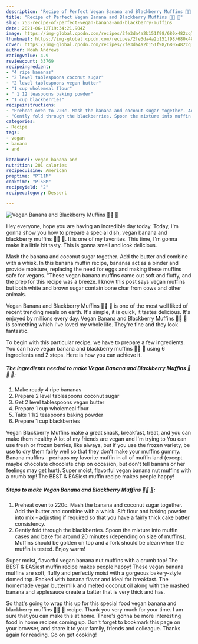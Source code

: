 ```yaml
---
description: "Recipe of Perfect Vegan Banana and Blackberry Muffins 🍌🧁 🌱"
title: "Recipe of Perfect Vegan Banana and Blackberry Muffins 🍌🧁 🌱"
slug: 753-recipe-of-perfect-vegan-banana-and-blackberry-muffins
date: 2021-06-12T19:34:21.904Z
image: https://img-global.cpcdn.com/recipes/2fe3da4a2b151f98/680x482cq70/vegan-banana-and-blackberry-muffins-recipe-main-photo.jpg
thumbnail: https://img-global.cpcdn.com/recipes/2fe3da4a2b151f98/680x482cq70/vegan-banana-and-blackberry-muffins-recipe-main-photo.jpg
cover: https://img-global.cpcdn.com/recipes/2fe3da4a2b151f98/680x482cq70/vegan-banana-and-blackberry-muffins-recipe-main-photo.jpg
author: Noah Andrews
ratingvalue: 4.9
reviewcount: 33769
recipeingredient:
- "4 ripe bananas"
- "2 level tablespoons coconut sugar"
- "2 level tablespoons vegan butter"
- "1 cup wholemeal flour"
- " 1 12 teaspoons baking powder"
- "1 cup blackberries"
recipeinstructions:
- "Preheat oven to 220c. Mash the banana and coconut sugar together. Add the butter and combine with a whisk. Sift flour and baking powder into mix - adjusting if required so that you have a fairly thick cake batter consistency."
- "Gently fold through the blackberries. Spoon the mixture into muffin cases and bake for around 20 minutes (depending on size of muffins). Muffins should be golden on top and a fork should be clean when the muffin is tested. Enjoy warm!"
categories:
- Recipe
tags:
- vegan
- banana
- and

katakunci: vegan banana and 
nutrition: 201 calories
recipecuisine: American
preptime: "PT11M"
cooktime: "PT58M"
recipeyield: "2"
recipecategory: Dessert

---
```



![Vegan Banana and Blackberry Muffins 🍌🧁 🌱](https://img-global.cpcdn.com/recipes/2fe3da4a2b151f98/680x482cq70/vegan-banana-and-blackberry-muffins-recipe-main-photo.jpg)

Hey everyone, hope you are having an incredible day today. Today, I'm gonna show you how to prepare a special dish, vegan banana and blackberry muffins 🍌🧁 🌱. It is one of my favorites. This time, I'm gonna make it a little bit tasty. This is gonna smell and look delicious.

Mash the banana and coconut sugar together. Add the butter and combine with a whisk. In this banana muffin recipe, bananas act as a binder and provide moisture, replacing the need for eggs and making these muffins safe for vegans. &#34;These vegan banana muffins came out soft and fluffy, and the prep for this recipe was a breeze. I know this post says vegan muffins but both white and brown sugar contain bone char from cows and other animals.

Vegan Banana and Blackberry Muffins 🍌🧁 🌱 is one of the most well liked of recent trending meals on earth. It's simple, it is quick, it tastes delicious. It's enjoyed by millions every day. Vegan Banana and Blackberry Muffins 🍌🧁 🌱 is something which I've loved my whole life. They're fine and they look fantastic.


To begin with this particular recipe, we have to prepare a few ingredients. You can have vegan banana and blackberry muffins 🍌🧁 🌱 using 6 ingredients and 2 steps. Here is how you can achieve it.

<!--inarticleads1-->

##### The ingredients needed to make Vegan Banana and Blackberry Muffins 🍌🧁 🌱:

1. Make ready 4 ripe bananas
1. Prepare 2 level tablespoons coconut sugar
1. Get 2 level tablespoons vegan butter
1. Prepare 1 cup wholemeal flour
1. Take  1 1/2 teaspoons baking powder
1. Prepare 1 cup blackberries


Vegan Blackberry Muffins make a great snack, breakfast, treat, and you can make them healthy A lot of my friends are vegan and I&#39;m trying to You can use fresh or frozen berries, like always, but if you use the frozen variety, be use to dry them fairly well so that they don&#39;t make your muffins gummy. Banana muffins - perhaps my favorite muffin in all of muffin land (except maybe chocolate chocolate chip on occasion, but don&#39;t tell banana or her feelings may get hurt). Super moist, flavorful vegan banana nut muffins with a crumb top! The BEST &amp; EASiest muffin recipe makes people happy! 

<!--inarticleads2-->

##### Steps to make Vegan Banana and Blackberry Muffins 🍌🧁 🌱:

1. Preheat oven to 220c. Mash the banana and coconut sugar together. Add the butter and combine with a whisk. Sift flour and baking powder into mix - adjusting if required so that you have a fairly thick cake batter consistency.
1. Gently fold through the blackberries. Spoon the mixture into muffin cases and bake for around 20 minutes (depending on size of muffins). Muffins should be golden on top and a fork should be clean when the muffin is tested. Enjoy warm!


Super moist, flavorful vegan banana nut muffins with a crumb top! The BEST &amp; EASiest muffin recipe makes people happy! These vegan banana muffins are soft, fluffy and perfectly moist with a gorgeous bakery-style domed top. Packed with banana flavor and ideal for breakfast. The homemade vegan buttermilk and melted coconut oil along with the mashed banana and applesauce create a batter that is very thick and has. 

So that's going to wrap this up for this special food vegan banana and blackberry muffins 🍌🧁 🌱 recipe. Thank you very much for your time. I am sure that you can make this at home. There's gonna be more interesting food in home recipes coming up. Don't forget to bookmark this page on your browser, and share it to your family, friends and colleague. Thanks again for reading. Go on get cooking!
